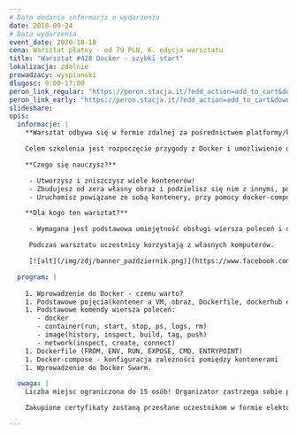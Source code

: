 ```yaml
---
# Data dodania informacji o wydarzeniu
date: 2018-09-24
# Data wydarzenia
event_date: 2020-10-18
cena: Warsztat płatny - od 79 PLN, 6. edycja warsztatu
title: "Warsztat #428 Docker - szybki start"
lokalizacja: zdalnie
prowadzacy: wyspianski
dlugosc: 9:00-17:00
peron_link_regular: "https://peron.stacja.it/?edd_action=add_to_cart&download_id=3123&edd_options[price_id]=1"
peron_link_early: "https://peron.stacja.it/?edd_action=add_to_cart&download_id=3123&edd_options[price_id]=2"
slideshare:
opis:
  informacje: |
    **Warsztat odbywa się w formie zdalnej za pośrednictwem platformy/komunikatora online, z wykorzystaniem dźwięku, obrazu z kamery, udostępniania ekranu komputera prowadzącego i uczestników.** 

    Celem szkolenia jest rozpoczęcie przygody z Docker i umożliwienie dalszej, samodzielnej pracy i rozwoju w tym obszarze.

    **Czego się nauczysz?**

     - Utworzysz i zniszczysz wiele kontenerów!
     - Zbudujesz od zera własny obraz i podzielisz się nim z innymi, poprzez dockerhub.
     - Uruchomisz powiązane ze sobą kontenery, przy pomocy docker-compose.

    **Dla kogo ten warsztat?**

     - Wymagana jest podstawowa umiejętność obsługi wiersza poleceń i dużo chęci do pracy.

     Podczas warsztatu uczestnicy korzystają z własnych komputerów. 

     [![alt](/img/zdj/banner_październik.png)](https://www.facebook.com/StacjaIT)

  program: |
 
    1. Wprowadzenie do Docker - czemu warto?
    1. Podstawowe pojęcia(kontener a VM, obraz, Dockerfile, dockerhub etc.)
    1. Podstawowe komendy wiersza poleceń: 
       - docker
       - container(run, start, stop, ps, logs, rm)
       - image(history, inspect, build, tag, push)
       - network(inspect, create, connect)
    1. Dockerfile (FROM, ENV, RUN, EXPOSE, CMD, ENTRYPOINT)
    1. Docker-compose - konfiguracja zależności pomiędzy kontenerami
    1. Wprowadzenie do Docker Swarm.

  uwaga: |
    Liczba miejsc ograniczona do 15 osób! Organizator zastrzega sobie prawo do odwołania wydarzenia w przypadku niezgłoszenia się minimalnej liczby uczestników.

    Zakupione certyfikaty zostaną przesłane uczestnikom w formie elektoronicznej po warsztacie. Jeśli chcesz otrzymać zakupiony certyfikat w formie papierowej, zgłoś to mailowo na adres kontakt@stacja.it.

---
```

